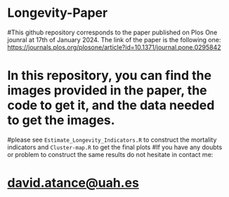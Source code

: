 # Longevity-Paper
#This github repository corresponds to the paper published on Plos One jounral at 17th of January 2024. 
The link of the paper is the following one:
https://journals.plos.org/plosone/article?id=10.1371/journal.pone.0295842

# In this repository, you can find the images provided in the paper, the code to get it, and the data needed to get the images.
#please see `Estimate_Longevity_Indicators.R` to construct the mortality indicators and `Cluster-map.R` to get the final plots
#If you have any doubts or problem to construct the same results do not hesitate in contact me: 
# david.atance@uah.es
